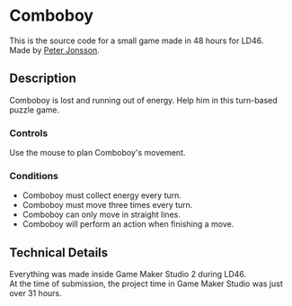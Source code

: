 # Comboboy

This is the source code for a small game made in 48 hours for LD46.  
Made by [Peter Jonsson](https://peterjonsson.se).

## Description

Comboboy is lost and running out of energy. Help him in this turn-based puzzle game.

### Controls

Use the mouse to plan Comboboy's movement.

### Conditions

- Comboboy must collect energy every turn.
- Comboboy must move three times every turn.
- Comboboy can only move in straight lines.
- Comboboy will perform an action when finishing a move.

## Technical Details

Everything was made inside Game Maker Studio 2 during LD46.  
At the time of submission, the project time in Game Maker Studio was just over 31 hours.
